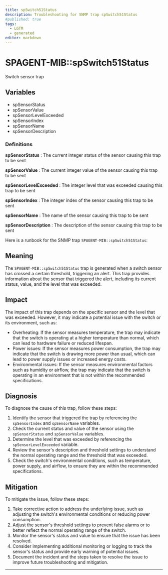 ```yaml
---
title: spSwitch51Status
description: Troubleshooting for SNMP trap spSwitch51Status
#published: true
tags:
  - LGTM
  - generated
editor: markdown
---
```


# SPAGENT-MIB::spSwitch51Status 

Switch sensor trap 


## Variables


  - spSensorStatus
  - spSensorValue
  - spSensorLevelExceeded
  - spSensorIndex
  - spSensorName
  - spSensorDescription 

### Definitions 


**spSensorStatus** 
: The current integer status of the sensor causing this trap to be sent 

**spSensorValue** 
: The current integer value of the sensor causing this trap to be sent 

**spSensorLevelExceeded** 
: The integer level that was exceeded causing this trap to be sent 

**spSensorIndex** 
: The integer index of the sensor causing this trap to be sent 

**spSensorName** 
: The name of the sensor causing this trap to be sent 

**spSensorDescription** 
: The description of the sensor causing this trap to be sent 


Here is a runbook for the SNMP trap `SPAGENT-MIB::spSwitch51Status`:

## Meaning

The `SPAGENT-MIB::spSwitch51Status` trap is generated when a switch sensor has crossed a certain threshold, triggering an alert. This trap provides information about the sensor that triggered the alert, including its current status, value, and the level that was exceeded.

## Impact

The impact of this trap depends on the specific sensor and the level that was exceeded. However, it may indicate a potential issue with the switch or its environment, such as:

* Overheating: If the sensor measures temperature, the trap may indicate that the switch is operating at a higher temperature than normal, which can lead to hardware failure or reduced lifespan.
* Power issues: If the sensor measures power consumption, the trap may indicate that the switch is drawing more power than usual, which can lead to power supply issues or increased energy costs.
* Environmental issues: If the sensor measures environmental factors such as humidity or airflow, the trap may indicate that the switch is operating in an environment that is not within the recommended specifications.

## Diagnosis

To diagnose the cause of this trap, follow these steps:

1. Identify the sensor that triggered the trap by referencing the `spSensorIndex` and `spSensorName` variables.
2. Check the current status and value of the sensor using the `spSensorStatus` and `spSensorValue` variables.
3. Determine the level that was exceeded by referencing the `spSensorLevelExceeded` variable.
4. Review the sensor's description and threshold settings to understand the normal operating range and the threshold that was exceeded.
5. Check the switch's environmental conditions, such as temperature, power supply, and airflow, to ensure they are within the recommended specifications.

## Mitigation

To mitigate the issue, follow these steps:

1. Take corrective action to address the underlying issue, such as adjusting the switch's environmental conditions or reducing power consumption.
2. Adjust the sensor's threshold settings to prevent false alarms or to better reflect the normal operating range of the switch.
3. Monitor the sensor's status and value to ensure that the issue has been resolved.
4. Consider implementing additional monitoring or logging to track the sensor's status and provide early warning of potential issues.
5. Document the incident and the steps taken to resolve the issue to improve future troubleshooting and mitigation.
---





